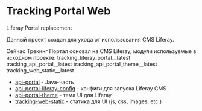 # Tracking Portal Web

Liferay Portal replacement

Данный проект создан для ухода от использования CMS Liferay.

Сейчас Трекинг Портал основал на CMS Liferay, модули используемые в исходном проекте:
tracking_liferay_portal__latest
tracking_api_portal__latest
tracking_api_portal_theme__latest
tracking_web_static__latest

- [api-portal](https://gitlab.tools.russianpost.ru/tracking/api-portal) - Java-часть
- [api-portal-liferay-config](https://gitlab.tools.russianpost.ru/tracking/api-portal-liferay-config) - конфиги для запуска Liferay CMS  
- [api-portal-theme](https://gitlab.tools.russianpost.ru/tracking/api-portal-theme) - тема UI для Liferay  
- [tracking-web-static](https://gitlab.tools.russianpost.ru/tracking/tracking-web-static) - статика для UI (js, css, images, etc.)


